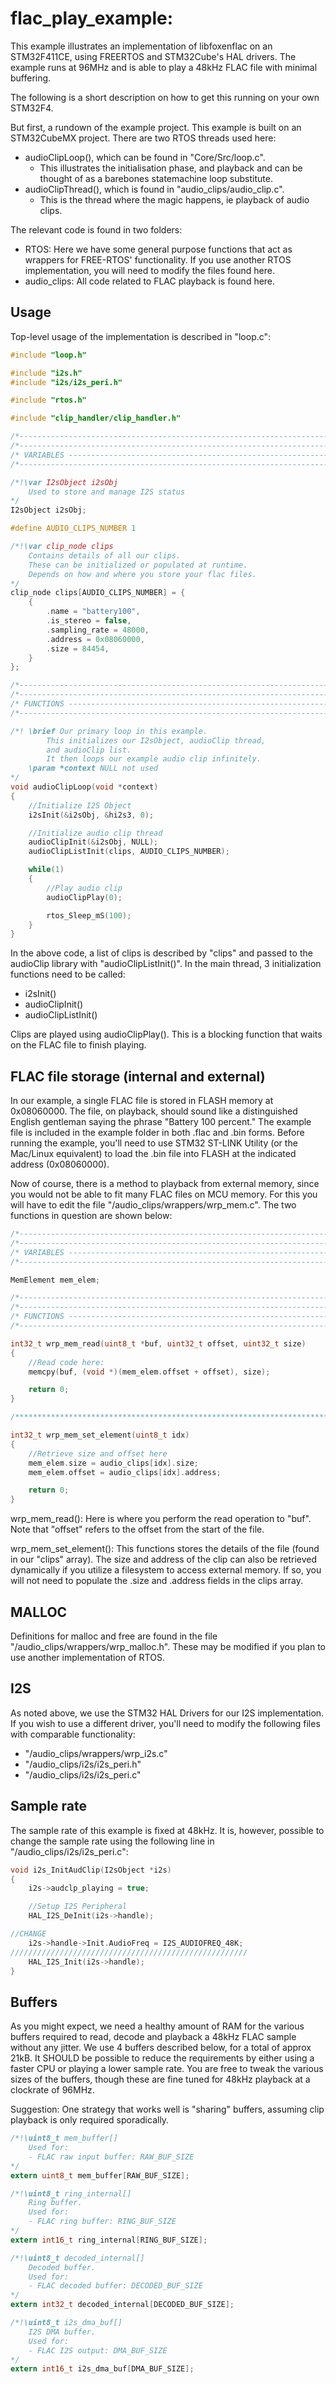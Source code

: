 # flac_play_example:

This example illustrates an implementation of libfoxenflac on an STM32F411CE,
using FREERTOS and STM32Cube's HAL drivers. The example runs at 96MHz and is able to play a 48kHz FLAC file with minimal buffering.

The following is a short description on how to get this running on your own STM32F4.

But first, a rundown of the example project. This example is built on an STM32CubeMX project.
There are two RTOS threads used here:

- audioClipLoop(), which can be found in "Core/Src/loop.c".
	+ This illustrates the initialisation phase, and playback and can be thought of as a barebones statemachine loop substitute.
- audioClipThread(), which is found in "audio_clips/audio_clip.c".
	+ This is the thread where the magic happens, ie playback of audio clips.

The relevant code is found in two folders:

- RTOS: Here we have some general purpose functions that act as wrappers for FREE-RTOS' functionality. If you use another RTOS implementation, you will need to modify the files found here.
- audio_clips: All code related to FLAC playback is found here.


## Usage

Top-level usage of the implementation is described in "loop.c":

```C
#include "loop.h"

#include "i2s.h"
#include "i2s/i2s_peri.h"

#include "rtos.h"

#include "clip_handler/clip_handler.h"

/*----------------------------------------------------------------------*/
/*----------------------------------------------------------------------*/
/* VARIABLES -----------------------------------------------------------*/
/*----------------------------------------------------------------------*/

/*!\var I2sObject i2sObj
	Used to store and manage I2S status
*/
I2sObject i2sObj;

#define AUDIO_CLIPS_NUMBER 1

/*!\var clip_node clips
	Contains details of all our clips.
	These can be initialized or populated at runtime.
	Depends on how and where you store your flac files.
*/
clip_node clips[AUDIO_CLIPS_NUMBER] = {
	{
		.name = "battery100",
		.is_stereo = false,
		.sampling_rate = 48000,
		.address = 0x08060000,
		.size = 84454,
	}
};

/*----------------------------------------------------------------------*/
/*----------------------------------------------------------------------*/
/* FUNCTIONS -----------------------------------------------------------*/
/*----------------------------------------------------------------------*/

/*! \brief Our primary loop in this example.
		This initializes our I2sObject, audioClip thread,
		and audioClip list.
		It then loops our example audio clip infinitely.
    \param *context NULL not used
*/
void audioClipLoop(void *context)
{
	//Initialize I2S Object
	i2sInit(&i2sObj, &hi2s3, 0);

	//Initialize audio clip thread
	audioClipInit(&i2sObj, NULL);
	audioClipListInit(clips, AUDIO_CLIPS_NUMBER);

	while(1)
	{
		//Play audio clip
		audioClipPlay(0);

		rtos_Sleep_mS(100);
	}
}

```

In the above code, a list of clips is described by "clips" and passed to the audioClip library with "audioClipListInit()".
In the main thread, 3 initialization functions need to be called:
- i2sInit()
- audioClipInit()
- audioClipListInit()

Clips are played using audioClipPlay(). This is a blocking function that waits on the FLAC file to finish playing.

## FLAC file storage (internal and external)

In our example, a single FLAC file is stored in FLASH memory at 0x08060000. The file, on playback, should sound like a distinguished English gentleman saying the phrase "Battery 100 percent."
The example file is included in the example folder in both .flac and .bin forms. Before running the example, you'll need to use STM32 ST-LINK Utility (or the Mac/Linux equivalent) to load the .bin file into FLASH at the indicated address (0x08060000).

Now of course, there is a method to playback from external memory, since you would not be able to fit many FLAC files on MCU memory.
For this you will have to edit the file "/audio_clips/wrappers/wrp_mem.c". The two functions in question are shown below:

```C
/*----------------------------------------------------------------------*/
/*----------------------------------------------------------------------*/
/* VARIABLES -----------------------------------------------------------*/
/*----------------------------------------------------------------------*/

MemElement mem_elem;

/*----------------------------------------------------------------------*/
/*----------------------------------------------------------------------*/
/* FUNCTIONS -----------------------------------------------------------*/
/*----------------------------------------------------------------------*/

int32_t wrp_mem_read(uint8_t *buf, uint32_t offset, uint32_t size)
{
	//Read code here:
	memcpy(buf, (void *)(mem_elem.offset + offset), size);

	return 0;
}

/**********************************************************************************/

int32_t wrp_mem_set_element(uint8_t idx)
{
	//Retrieve size and offset here
	mem_elem.size = audio_clips[idx].size;
	mem_elem.offset = audio_clips[idx].address;

	return 0;
}

```

wrp_mem_read(): Here is where you perform the read operation to "buf". Note that "offset" refers to the offset from the start of the file.

wrp_mem_set_element(): This functions stores the details of the file (found in our "clips" array). The size and address of the clip can also be retrieved dynamically if you utilize a filesystem to access external memory. If so, you will not need to populate the .size and .address fields in the clips array.

## MALLOC

Definitions for malloc and free are found in the file "/audio_clips/wrappers/wrp_malloc.h". These may be modified if you plan to use another implementation of RTOS.

## I2S

As noted above, we use the STM32 HAL Drivers for our I2S implementation. If you wish to use a different driver, you'll need to modify the following files with comparable functionality:

- "/audio_clips/wrappers/wrp_i2s.c"
- "/audio_clips/i2s/i2s_peri.h"
- "/audio_clips/i2s/i2s_peri.c"

## Sample rate

The sample rate of this example is fixed at 48kHz. It is, however, possible to change the sample rate using the following line in "/audio_clips/i2s/i2s_peri.c":

```C
void i2s_InitAudClip(I2sObject *i2s)
{
	i2s->audclp_playing = true;

	//Setup I2S Peripheral
	HAL_I2S_DeInit(i2s->handle);

//CHANGE
	i2s->handle->Init.AudioFreq = I2S_AUDIOFREQ_48K;
/////////////////////////////////////////////////////
	HAL_I2S_Init(i2s->handle);
}

```

## Buffers

As you might expect, we need a healthy amount of RAM for the various buffers required to read, decode and playback a 48kHz FLAC sample without any jitter. We use 4 buffers described below, for a total of approx 21kB. It SHOULD be possible to reduce the requirements by either using a faster CPU or playing a lower sample rate. You are free to tweak the various sizes of the buffers, though these are fine tuned for 48kHz playback at a clockrate of 96MHz.

Suggestion: One strategy that works well is "sharing" buffers, assuming clip playback is only required sporadically.

```C
/*!\uint8_t mem_buffer[]
	Used for:
	- FLAC raw input buffer: RAW_BUF_SIZE
*/
extern uint8_t mem_buffer[RAW_BUF_SIZE];

/*!\uint8_t ring_internal[]
	Ring buffer.
	Used for:
	- FLAC ring buffer: RING_BUF_SIZE
*/
extern int16_t ring_internal[RING_BUF_SIZE];

/*!\uint8_t decoded_internal[]
	Decoded buffer.
	Used for:
	- FLAC decoded buffer: DECODED_BUF_SIZE
*/
extern int32_t decoded_internal[DECODED_BUF_SIZE];

/*!\uint8_t i2s_dma_buf[]
	I2S DMA buffer.
	Used for:
	- FLAC I2S output: DMA_BUF_SIZE
*/
extern int16_t i2s_dma_buf[DMA_BUF_SIZE];

```
